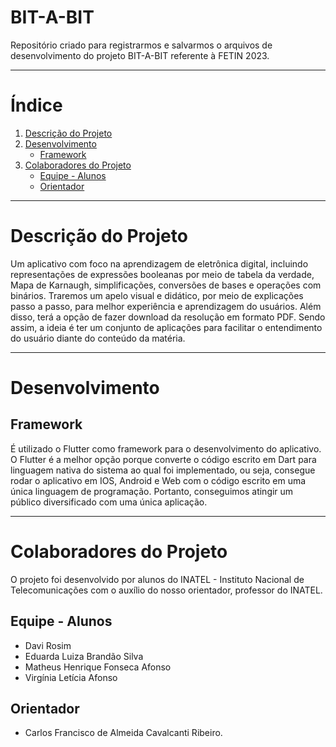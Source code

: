 # BIT-A-BIT

Repositório criado para registrarmos e salvarmos o arquivos de desenvolvimento do projeto BIT-A-BIT referente à FETIN 2023.

---

# Índice

1. [Descrição do Projeto](#descrição-do-projeto)
2. [Desenvolvimento](#desenvolvimento)
   - [Framework](#framework)
3. [Colaboradores do Projeto](#colaboradores-do-projeto)
   - [Equipe - Alunos](#equipe---alunos)
   - [Orientador](#orientador)

---

# Descrição do Projeto

Um aplicativo com foco na aprendizagem de eletrônica digital, incluindo representações de expressões booleanas por meio de tabela da verdade, Mapa de Karnaugh, simplificações, conversões de bases e operações com binários. Traremos um apelo visual e didático, por meio de explicações passo a passo, para melhor experiência e aprendizagem do usuários. Além disso, terá a opção de fazer download da resolução em formato PDF. Sendo assim, a ideia é ter um conjunto de aplicações para facilitar o entendimento do usuário diante do conteúdo da matéria.

---

# Desenvolvimento

## Framework

É utilizado o Flutter como framework para o desenvolvimento do aplicativo. O Flutter é a melhor opção porque converte o código escrito em Dart para linguagem nativa do sistema ao qual foi implementado, ou seja, consegue rodar o aplicativo em IOS, Android e Web com o código escrito em uma única linguagem de programação. Portanto, conseguimos atingir um público diversificado com uma única aplicação.

---

# Colaboradores do Projeto

O projeto foi desenvolvido por alunos do INATEL - Instituto Nacional de Telecomunicações com o auxílio do nosso orientador, professor do INATEL.

## Equipe - Alunos

- Davi Rosim
- Eduarda Luiza Brandão Silva
- Matheus Henrique Fonseca Afonso
- Virgínia Letícia Afonso

## Orientador

- Carlos Francisco de Almeida Cavalcanti Ribeiro.
